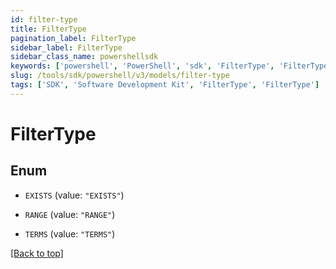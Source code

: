```yaml
---
id: filter-type
title: FilterType
pagination_label: FilterType
sidebar_label: FilterType
sidebar_class_name: powershellsdk
keywords: ['powershell', 'PowerShell', 'sdk', 'FilterType', 'FilterType']
slug: /tools/sdk/powershell/v3/models/filter-type
tags: ['SDK', 'Software Development Kit', 'FilterType', 'FilterType']
---
```


# FilterType

## Enum

- `EXISTS` (value: `"EXISTS"`)

- `RANGE` (value: `"RANGE"`)

- `TERMS` (value: `"TERMS"`)

[[Back to top]](#)
